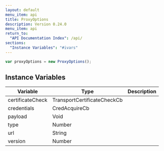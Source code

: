 ```yaml
---
layout: default
menu_item: api
title: ProxyOptions
description: Version 0.24.0
menu_item: api
return_to:
  "API Documentation Index": /api/
sections:
  "Instance Variables": "#ivars"
---
```


```js
var proxyOptions = new ProxyOptions();
```

## <a name="ivars"></a>Instance Variables

| Variable | Type | Description |
| --- | --- | --- |
| <a name="certificateCheck"></a>certificateCheck | TransportCertificateCheckCb |  |
| <a name="credentials"></a>credentials | CredAcquireCb |  |
| <a name="payload"></a>payload | Void |  |
| <a name="type"></a>type | Number |  |
| <a name="url"></a>url | String |  |
| <a name="version"></a>version | Number |  |

